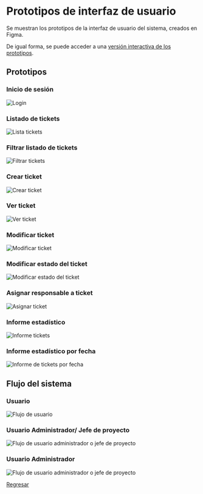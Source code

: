 # Prototipos de interfaz de usuario

Se muestran los prototipos de la interfaz de usuario del sistema, creados en Figma.

De igual forma, se puede acceder a una [versión interactiva de los prototipos](https://www.figma.com/proto/SlBI9LmYLmnW4YdWCrrb7q/TiCKET?type=design&node-id=2-385&viewport=-255%2C257%2C0.12&t=505QObReTUULZ7ya-0&scaling=scale-down&starting-point-node-id=2%3A385).

## Prototipos

### Inicio de sesión
![Login](Login.png?raw=true)

### Listado de tickets
![Lista tickets](VistaTickets.png?raw=true)

### Filtrar listado de tickets
![Filtrar tickets](FiltrarTickets.png?raw=true)

### Crear ticket
![Crear ticket](CrearTicket.png?raw=true)

### Ver ticket
![Ver ticket](VerTicket.png?raw=true)

### Modificar ticket
![Modificar ticket](ModificarTicket.png?raw=true)

### Modificar estado del ticket
![Modificar estado del ticket](ModificarEstado.png?raw=true)

### Asignar responsable a ticket
![Asignar ticket](AsignarTicket.png?raw=true)



### Informe estadístico
![Informe tickets](Informe.png?raw=true)

### Informe estadístico por fecha
![Informe de tickets por fecha](InformeFecha.png?raw=true)

## Flujo del sistema

### Usuario

![Flujo de usuario](FlujoUsuario.png?raw=true)

### Usuario Administrador/ Jefe de proyecto
![Flujo de usuario administrador o jefe de proyecto](FlujoAdmin1.png?raw=true)

### Usuario Administrador
![Flujo de usuario administrador o jefe de proyecto](FlujoAdmin2.png?raw=true) 


[Regresar](/README.md)